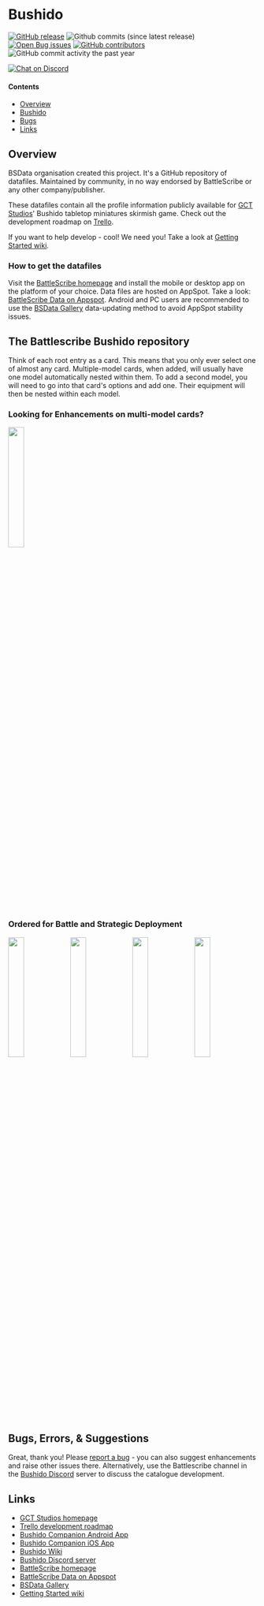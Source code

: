 Bushido
=======

[![GitHub release](https://img.shields.io/github/release/BSData/bushido.svg?style=flat-square)](https://github.com/BSData/bushido/releases/latest)
![Github commits (since latest release)](https://img.shields.io/github/commits-since/BSData/bushido/latest.svg?style=flat-square)
[![Open Bug issues](https://img.shields.io/github/issues/bsdata/bushido/bug.svg?style=flat-square&label=bugs)](https://github.com/BSData/bushido/issues?q=is%3Aissue+is%3Aopen+label%3Abug)
[![GitHub contributors](https://img.shields.io/github/contributors/BSData/bushido.svg?style=flat-square)](https://github.com/BSData/bushido/graphs/contributors)
![GitHub commit activity the past year](https://img.shields.io/github/commit-activity/y/BSData/bushido.svg?style=flat-square)

[![Chat on Discord](https://img.shields.io/discord/558412685981777922.svg?logo=discord&style=popout-square)](https://discord.gg/KqPVhds)

#### Contents ####

* [Overview][]
* [Bushido][]
* [Bugs][]
* [Links][]

## Overview ##
[Overview]: #overview

BSData organisation created this project. It's a GitHub repository of datafiles.
Maintained by community, in no way endorsed by BattleScribe or any other company/publisher.

These datafiles contain all the profile information publicly available for [GCT Studios][]' Bushido tabletop miniatures skirmish game.
Check out the development roadmap on [Trello][].

If you want to help develop - cool! We need you! Take a look at [Getting Started wiki][].

### How to get the datafiles ###

Visit the [BattleScribe homepage][BattleScribe] and install the mobile or desktop app on the platform of your choice.
Data files are hosted on AppSpot. Take a look: [BattleScribe Data on Appspot][].
Android and PC users are recommended to use the [BSData Gallery][] data-updating method to avoid AppSpot stability issues.

## The Battlescribe Bushido repository ##
[Bushido]: #bushido
Think of each root entry as a card. This means that you only ever select one of almost any card. Multiple-model cards, when added, will usually have one model automatically nested within them. To add a second model, you will need to go into that card's options and add one. Their equipment will then be nested within each model.

### Looking for Enhancements on multi-model cards? ###
<img src="https://cdn.discordapp.com/attachments/697113940848672808/962391459196174336/IMG_20220409_173957.jpg" width="25%"/>

### Ordered for Battle and Strategic Deployment ###
<img src="https://media.discordapp.net/attachments/697113940848672808/999362996600061972/IMG_20220720_180849.jpg" width="25%"/><img src="https://media.discordapp.net/attachments/697113940848672808/999362996885266534/IMG_20220720_180908.jpg" width="25%"/><img src="https://media.discordapp.net/attachments/697113940848672808/999362997472464957/IMG_20220720_180931.jpg" width="25%"/><img src="https://media.discordapp.net/attachments/697113940848672808/999362997787054080/IMG_20220720_181039.jpg" width="25%"/>

## Bugs, Errors, & Suggestions ##
[Bugs]: #bugs
Great, thank you! Please [report a bug][bug report] - you can also suggest enhancements and raise other issues there.
Alternatively, use the Battlescribe channel in the [Bushido Discord][] server to discuss the catalogue development.

## Links ##
[Links]: #links

* [GCT Studios homepage][GCT Studios]
* [Trello development roadmap][Trello]
* [Bushido Companion Android App][]
* [Bushido Companion iOS App][]
* [Bushido Wiki][]
* [Bushido Discord server][Bushido Discord]
* [BattleScribe homepage][BattleScribe]
* [BattleScribe Data on Appspot][]
* [BSData Gallery][]
* [Getting Started wiki][]

[GCT Studios]: http://gctstudios.com/
[Bushido Discord]: https://discord.gg/suSYCnnfmv
[Trello]: https://trello.com/b/lCoAntEk/bushido-battlescribe-repository

[Bushido Companion Android App]: https://play.google.com/store/apps/details?id=de.molkow.bushido
[Bushido Companion iOS App]: https://apps.apple.com/de/app/bushido-companion/id1582528969
[Bushido Wiki]: http://bushidothegame.wikidot.com/

[BSData Gallery]: https://github.com/BSData/wh40k/issues/1706
[Report it on Appspot]: http://battlescribedata.appspot.com/#/repo/bushido
[bug report]: https://github.com/BSData/bushido/issues/new/choose
[BattleScribe]: http://www.battlescribe.net/
[BattleScribe Data on Appspot]: http://battlescribedata.appspot.com/#/repos
[Getting Started wiki]: https://github.com/BSData/catalogue-development/wiki/Getting-Started#contributing
